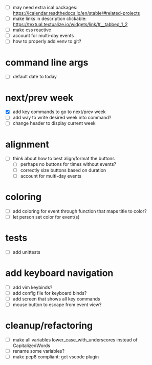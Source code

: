 - [ ] may need extra ical packages: https://icalendar.readthedocs.io/en/stable/#related-projects
- [ ] make links in description clickable: https://textual.textualize.io/widgets/link/#__tabbed_1_2
- [ ] make css reactive
- [ ] account for multi-day events
- [ ] how to properly add venv to git?

# command line args
- [ ] default date to today

# next/prev week
- [x] add key commands to go to next/prev week
- [ ] add way to write desired week into command?
- [ ] change header to display current week

# alignment
- [ ] think about how to best align/format the buttons
  - [ ] perhaps no buttons for times without events?
  - [ ] correctly size buttons based on duration
  - [ ] account for multi-day events

# coloring
- [ ] add coloring for event through function that maps title to color?
- [ ] let person set color for event(s)

# tests
- [ ] add unittests

# add keyboard navigation
- [ ] add vim keybinds?
- [ ] add config file for keyboard binds?
- [ ] add screen that shows all key commands
- [ ] mouse button to escape from event view?

# cleanup/refactoring
- [ ] make all variables lower_case_with_underscores instead of CapitalizedWords
- [ ] rename some variables?
- [ ] make pep8 compliant: get vscode plugin